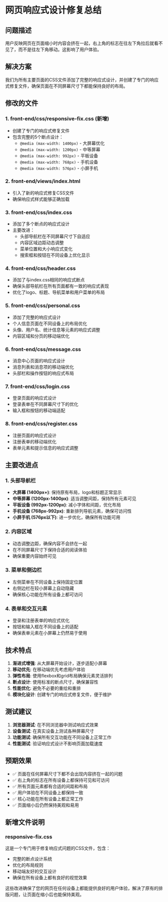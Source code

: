 # 网页响应式设计修复总结

## 问题描述
用户反映网页在页面缩小时内容会挤在一起，右上角的标志在往左下角拉后就看不见了，而不是往左下角移动。这影响了用户体验。

## 解决方案
我们为所有主要页面的CSS文件添加了完整的响应式设计，并创建了专门的响应式修复文件，确保页面在不同屏幕尺寸下都能保持良好的布局。

## 修改的文件

### 1. front-end/css/responsive-fix.css (新增)
- 创建了专门的响应式修复文件
- 包含完整的5个断点设计：
  - `@media (max-width: 1400px)` - 大屏幕优化
  - `@media (max-width: 1200px)` - 中等屏幕
  - `@media (max-width: 992px)` - 平板设备
  - `@media (max-width: 768px)` - 手机设备
  - `@media (max-width: 576px)` - 小屏手机

### 2. front-end/views/index.html
- 引入了新的响应式修复CSS文件
- 确保响应式样式能够正确加载

### 3. front-end/css/index.css
- 添加了多个断点的响应式设计
- 主要改进：
  - 头部导航栏在不同屏幕尺寸下自适应
  - 内容区域边距动态调整
  - 菜单位置和大小响应式变化
  - 搜索框和按钮在不同设备上优化显示

### 4. front-end/css/header.css
- 添加了与index.css相同的响应式断点
- 确保头部导航栏在所有页面都有一致的响应式表现
- 优化了logo、标题、导航菜单和用户菜单的布局

### 5. front-end/css/personal.css
- 添加了完整的响应式设计
- 个人信息页面在不同设备上的布局优化
- 头像、用户名、统计信息等元素的响应式调整
- 内容区域和分页的移动端优化

### 6. front-end/css/message.css
- 消息中心页面的响应式设计
- 消息列表和消息项的移动端优化
- 头部栏和操作按钮的响应式布局

### 7. front-end/css/login.css
- 登录页面的响应式设计
- 登录表单在不同屏幕尺寸下的优化
- 输入框和按钮的移动端适配

### 8. front-end/css/register.css
- 注册页面的响应式设计
- 注册表单的移动端优化
- 表单元素和提示信息的响应式调整

## 主要改进点

### 1. 头部导航栏
- **大屏幕 (1400px+)**: 保持原有布局，logo和标题正常显示
- **中等屏幕 (1200px-1400px)**: 适当调整间距，保持所有元素可见
- **平板设备 (992px-1200px)**: 减小字体和间距，优化布局
- **手机设备 (768px-992px)**: 重新排列导航元素，确保可访问性
- **小屏手机 (576px以下)**: 进一步优化，确保所有功能可用

### 2. 内容区域
- 动态调整边距，确保内容不会挤在一起
- 在不同屏幕尺寸下保持合适的阅读体验
- 确保重要内容始终可见

### 3. 菜单和侧边栏
- 左侧菜单在不同设备上保持固定位置
- 右侧边栏在较小屏幕上自动隐藏
- 确保核心功能在所有设备上都可访问

### 4. 表单和交互元素
- 登录和注册表单的响应式优化
- 按钮和输入框在不同设备上的适配
- 确保表单元素在小屏幕上仍然易于使用

## 技术特点

1. **渐进式增强**: 从大屏幕开始设计，逐步适配小屏幕
2. **移动优先**: 在移动端优先考虑用户体验
3. **弹性布局**: 使用flexbox和grid布局确保元素灵活排列
4. **断点设计**: 使用标准的断点尺寸，确保兼容性
5. **性能优化**: 避免不必要的重绘和重排
6. **模块化设计**: 创建专门的响应式修复文件，便于维护

## 测试建议

1. **浏览器测试**: 在不同浏览器中测试响应式效果
2. **设备测试**: 在真实设备上测试各种屏幕尺寸
3. **功能测试**: 确保所有交互功能在不同设备上正常工作
4. **性能测试**: 验证响应式设计不影响页面加载速度

## 预期效果

- ✅ 页面在任何屏幕尺寸下都不会出现内容挤在一起的问题
- ✅ 右上角的标志在所有设备上都保持可见和可访问
- ✅ 所有页面元素都有合适的间距和布局
- ✅ 用户体验在不同设备上都保持一致
- ✅ 核心功能在所有设备上都正常工作
- ✅ 页面缩小后仍然保持美观和易用

## 新增文件说明

### responsive-fix.css
这是一个专门用于修复响应式问题的CSS文件，包含：
- 完整的断点设计系统
- 优化的布局规则
- 移动端友好的交互设计
- 确保在所有设备上都有良好的视觉效果

这些改进确保了您的网页在任何设备上都能提供良好的用户体验，解决了原有的排版问题，让页面在缩小后也能保持美观。 